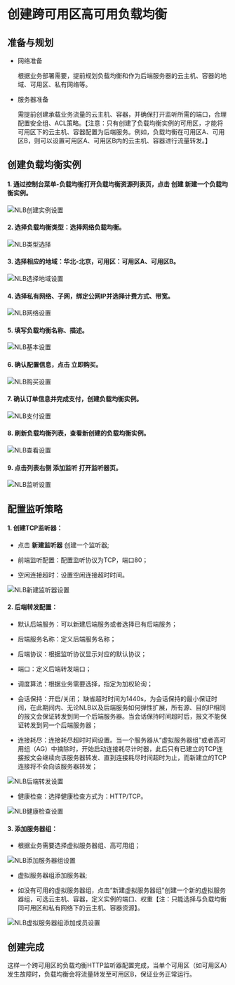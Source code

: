 # 创建跨可用区高可用负载均衡

## 准备与规划

- 网络准备

  根据业务部署需要，提前规划负载均衡和作为后端服务器的云主机、容器的地域、可用区、私有网络等。

- 服务器准备

  需提前创建承载业务流量的云主机、容器，并确保打开监听所需的端口，合理配置安全组、ACL策略。【注意：只有创建了负载均衡实例的可用区，才能将可用区下的云主机、容器配置为后端服务。例如，负载均衡在可用区A、可用区B，则可以设置可用区A、可用区B内的云主机、容器进行流量转发。】

	
## 创建负载均衡实例


#### 1. 通过控制台菜单-负载均衡打开负载均衡资源列表页，点击 **创建** 新建一个负载均衡实例。

![NLB创建实例设置](../../../../image/Networking/NLB/NLB-Create.png)

#### 2. 选择负载均衡类型：选择网络负载均衡。
 
 ![NLB类型选择](../../../../image/Networking/NLB/NLB-ChooseLB.png)

#### 3. 选择相应的地域：华北-北京，可用区：可用区A、可用区B。

![NLB选择地域设置](../../../../image/Networking/NLB/NLB-ChooseRegion.png)

#### 4. 选择私有网络、子网，绑定公网IP并选择计费方式、带宽。

![NLB网络设置](../../../../image/Networking/NLB/NLB-IP.png)

#### 5. 填写负载均衡名称、描述。

![NLB基本设置](../../../../image/Networking/NLB/NLB-Name.png)

#### 6. 确认配置信息，点击 **立即购买**。

![NLB购买设置](../../../../image/Networking/NLB/NLB-BuyInfo.png)

#### 7. 确认订单信息并完成支付，创建负载均衡实例。

![NLB支付设置](../../../../image/Networking/NLB/NLB-BuyConfirm.png)

#### 8. 刷新负载均衡列表，查看新创建的负载均衡实例。

![NLB查看设置](../../../../image/Networking/NLB/NLB-List.png)

#### 9. 点击列表右侧 **添加监听** 打开监听器页。

![NLB监听设置](../../../../image/Networking/NLB/NLB-List-Add-Listener.png)

## 配置监听策略

#### 1. 创建TCP监听器：

- 点击 **新建监听器** 创建一个监听器;

- 前端监听配置：配置监听协议为TCP，端口80；

- 空闲连接超时：设置空闲连接超时时间。

![NLB新建监听器设置](../../../../image/Networking/NLB/NLB-022.png)

#### 2. 后端转发配置：

- 默认后端服务：可以新建后端服务或者选择已有后端服务；

- 后端服务名称：定义后端服务名称；

- 后端协议：根据监听协议显示对应的默认协议；

- 端口：定义后端转发端口；

- 调度算法：根据业务需要选择，指定为加权轮询；

- 会话保持：开启/关闭； 缺省超时时间为1440s，为会话保持的最小保证时间，在此期间内、无论NLB以及后端服务如何弹性扩展，所有源、目的IP相同的报文会保证转发到同一个后端服务器。当会话保持时间超时后，报文不能保证转发到同一个后端服务器；

- 连接耗尽：连接耗尽超时时间设置。当一个服务器从“虚拟服务器组”或者高可用组（AG）中摘除时，开始启动连接耗尽计时器，此后只有已建立的TCP连接报文会继续向该服务器转发、直到连接耗尽时间超时为止，而新建立的TCP连接将不会向该服务器转发；

![NLB后端转发设置](../../../../image/Networking/NLB/NLB-023.png)

- 健康检查：选择健康检查方式为：HTTP/TCP。

![NLB健康检查设置](../../../../image/Networking/NLB/NLB-029.png)

#### 3. 添加服务器组：

- 根据业务需要选择虚拟服务器组、高可用组；

![NLB添加服务器组设置](../../../../image/Networking/NLB/NLB-030.png)

- 虚拟服务器组添加服务器;

- 如没有可用的虚拟服务器组，点击“新建虚拟服务器组”创建一个新的虚拟服务器组，可选云主机、容器，定义实例的端口、权重【注：只能选择与负载均衡同可用区和私有网络下的云主机、容器资源】。

![NLB虚拟服务器组添加成员设置](../../../../image/Networking/NLB/NLB-079.png)

## 创建完成

这样一个跨可用区的负载均衡HTTP监听器配置完成，当单个可用区（如可用区A）发生故障时，负载均衡会将流量转发至可用区B，保证业务正常运行。
		
